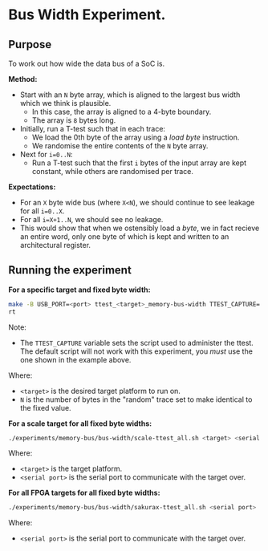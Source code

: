 
# Bus Width Experiment.

## Purpose

To work out how wide the data bus of a SoC is.

**Method:**
- Start with an `N` byte array, which is aligned to the largest bus width
  which we think is plausible.
  - In this case, the array is aligned to a 4-byte boundary.
  - The array is `8` bytes long.
- Initially, run a T-test such that in each trace:
  - We load the 0th byte of the array using a *load byte* instruction.
  - We randomise the entire contents of the `N` byte array.
- Next for `i=0..N`:
  - Run a T-test such that the first `i` bytes of the input array are
    kept constant, while others are randomised per trace.

**Expectations:**
- For an `X` byte wide bus (where `X<N`), we should continue to see leakage
  for all `i=0..X`.
- For all `i=X+1..N`, we should see no leakage.
- This would show that when we ostensibly load a *byte*, we in fact recieve
  an entire word, only one byte of which is kept and written to an
  architectural register.

## Running the experiment

**For a specific target and fixed byte width:**

```sh
make -B USB_PORT=<port> ttest_<target>_memory-bus-width TTEST_CAPTURE=./experiments/memory-bus/bus-width/ttest.py TTEST_FLAGS="--fixed-byte-len N"
rt
```

Note:
- The `TTEST_CAPTURE` variable sets the script used to administer the ttest.
  The default script will not work with this experiment, you *must* use
  the one shown in the example above.

Where:
-  `<target>` is the desired target platform to run on.
- `N` is the number of bytes in the "random" trace set to make identical
  to the fixed value.

**For a scale target for all fixed byte widths:**

```sh
./experiments/memory-bus/bus-width/scale-ttest_all.sh <target> <serial port>
```

Where:
- `<target>` is the target platform.
- `<serial port>` is the serial port to communicate with the target over.

**For all FPGA targets for all fixed byte widths:**

```sh
./experiments/memory-bus/bus-width/sakurax-ttest_all.sh <serial port>
```
Where:
- `<serial port>` is the serial port to communicate with the target over.

